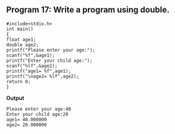 ## Program 17: Write a program using double.
```
#include<stdio.h>
int main()
{	
float age1;
double age2;
printf("Please enter your age:");
scanf("%f",&age1);
printf("Enter your child age:");
scanf("%lf",&age2);
printf("age1= %f",age1);
printf("\nage2= %lf",age2);
return 0;
}
```
**Output**
```
Please enter your age:40
Enter your child age:20
age1= 40.000000
age2= 20.000000
```
